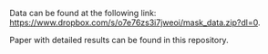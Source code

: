 Data can be found at the following link: https://www.dropbox.com/s/o7e76zs3i7jweoi/mask_data.zip?dl=0.

Paper with detailed results can be found in this repository. 
